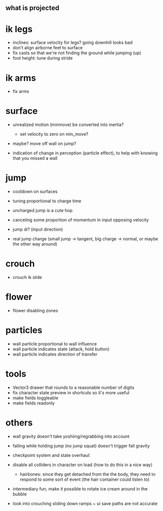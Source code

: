 what is projected
---

# ik legs
- inclines: surface velocity for legs? going downhill looks bad
- don't align airborne feet to surface
- fix casts so that we're not finding the ground while jumping (up)
- foot height: tune during stride

# ik arms
- fix arms

# surface
- unrealized motion (minmove) be converted into inertia?
  - set velocity to zero on min_move?

- maybe? move off wall on jump?
- indication of change in perception (particle effect), to help with knowing that you missed a wall

# jump
- cooldown on surfaces
- tuning proportional to charge time
- uncharged jump is a cute hop

- canceling some proportion of momentum in input opposing velocity
- jump di? (input direction)
- real jump charge (small jump -> tangent, big charge -> normal, or maybe the other way around)

# crouch
- crouch ik slide

# flower
- flower disabling zones

# particles
- wall particle proportional to wall influence
- wall particle indicates state (attack, hold button)
- wall particle indicates direction of transfer

# tools
- Vector3 drawer that rounds to a reasonable number of digits
- fix character state preview in shortcuts so it's more useful
- make fields toggleable
- make fields readonly

# others
- wall gravity doesn't take yoshiing/regrabbing into account
- falling while holding jump (no jump squat) doesn't trigger fall gravity

- checkpoint system and state overhaul:
- disable all colliders in character on load (how to do this in a nice way)
  - hairbones: since they get detached from the the body, they need to respond to some sort of event (the hair container could listen to)
- intermediary fun, make it possible to rotate ice cream around in the bubble

- look into crouching sliding down ramps
~ ui save paths are not accurate